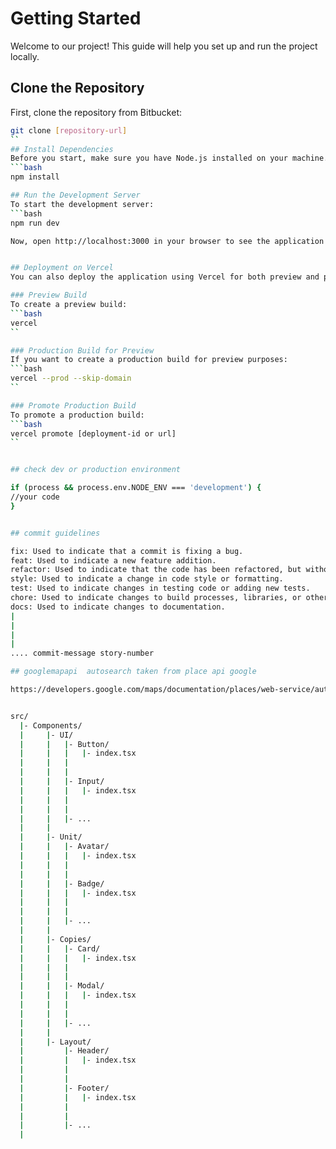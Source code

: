 # Getting Started

Welcome to our project! This guide will help you set up and run the project locally.

## Clone the Repository

First, clone the repository from Bitbucket:

```bash
git clone [repository-url]
``
## Install Dependencies
Before you start, make sure you have Node.js installed on your machine. Then, install all necessary npm packages:
```bash
npm install

## Run the Development Server
To start the development server:
```bash
npm run dev

Now, open http://localhost:3000 in your browser to see the application in action.


## Deployment on Vercel
You can also deploy the application using Vercel for both preview and production environments.

### Preview Build
To create a preview build:
```bash
vercel
``

### Production Build for Preview
If you want to create a production build for preview purposes:
```bash
vercel --prod --skip-domain
``

### Promote Production Build
To promote a production build:
```bash
vercel promote [deployment-id or url]
``


## check dev or production environment

if (process && process.env.NODE_ENV === 'development') {
//your code
}


## commit guidelines 

fix: Used to indicate that a commit is fixing a bug.
feat: Used to indicate a new feature addition.
refactor: Used to indicate that the code has been refactored, but without any new features or bug fixes.
style: Used to indicate a change in code style or formatting.
test: Used to indicate changes in testing code or adding new tests.
chore: Used to indicate changes to build processes, libraries, or other tooling.
docs: Used to indicate changes to documentation.
|
|
|
|
.... commit-message story-number 

## googlemapapi  autosearch taken from place api google 

https://developers.google.com/maps/documentation/places/web-service/autocomplete 


src/
  |- Components/
  |     |- UI/
  |     |   |- Button/
  |     |   |   |- index.tsx
  |     |   |  
  |     |   |
  |     |   |- Input/
  |     |   |   |- index.tsx
  |     |   | 
  |     |   |
  |     |   |- ...
  |     |
  |     |- Unit/
  |     |   |- Avatar/
  |     |   |   |- index.tsx
  |     |   |   
  |     |   |
  |     |   |- Badge/
  |     |   |   |- index.tsx
  |     |   |  
  |     |   |
  |     |   |- ...
  |     |
  |     |- Copies/
  |     |   |- Card/
  |     |   |   |- index.tsx
  |     |   |  
  |     |   |
  |     |   |- Modal/
  |     |   |   |- index.tsx
  |     |   |  
  |     |   |
  |     |   |- ...
  |     |
  |     |- Layout/
  |         |- Header/
  |         |   |- index.tsx
  |         |  
  |         |
  |         |- Footer/
  |         |   |- index.tsx
  |         |   
  |         |
  |         |- ...
  |  
  




